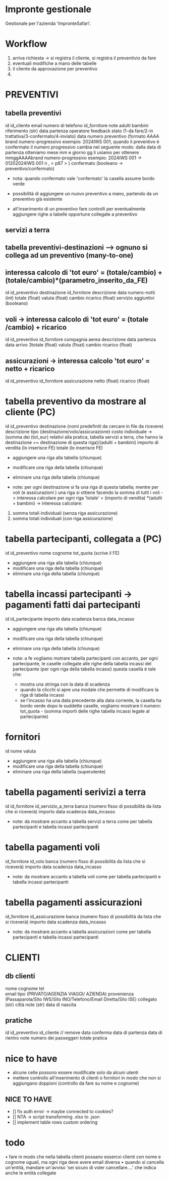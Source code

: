 # Impronte gestionale

Gestionale per l'azienda 'ImpronteSafari'.
# Workflow
1. arriva richiesta -> si registra il cliente, si registra il preventivio da fare
2. eventuali modifiche a mano delle tabelle
3. il cliente da approvazione per preventivo
4. 

# PREVENTIVI

## tabella preventivi
id
id_cliente
email
numero di telefono
id_fornitore
note
adulti
bambini
riferimento (str)
data partenza
operatore 
feedback
stato (1-da fare/2-in trattativa/3-confermato/4-inviato)
data
numero preventivo (formato AAAA brand numero-progressivo esempio: 2024IWS 001, quando il preventivo è confermato il numero progressivo cambia nel seguente modo: 
dalla data di partenza otteniamo mese mm e giorno gg
li usiamo per ottenere
mmggAAAAbrand numero-progressivo
esempio: 2024IWS 001 -> 01202024IWS 001 n   , <  p87 >
)
confermato (booleano -> preventivo/confermato)

- nota: quando confermato vale 'confermato' la casella assume bordo verde

-  possibilità di aggiungere un nuovo preventivo a mano, partendo da un preventivo già esistente
-  all'inserimento di un preventivo fare controlli per eventualmente aggiungere righe a tabelle opportune collegate a preventivo    



## servizi a terra
## tabella preventivi-destinazioni --> ognuno si collega ad un preventivo (many-to-one)
## interessa calcolo di 'tot euro' = (totale/cambio) + (totale/cambio)*(parametro_inserito_da_FE)
id
id_preventivo
destinazione
id_fornitore
descrizione
data
numero-notti (int)
totale  (float)
valuta (float)
cambio
ricarico (float)
servizio aggiuntivi (booleano)


## voli -> interessa calcolo di 'tot euro' = (totale /cambio) + ricarico
id
id_preventivo
id_fornitore
compagnia aerea
descrizione
data partenza 
data arrivo
3totale (float)
valuta (float)
cambio 
ricarico (float)


## assicurazioni -> interessa calcolo 'tot euro' = netto + ricarico
id
id_preventivo
id_fornitore
assicurazione
netto (float)
ricarico (float)


# tabella preventivo da mostrare al cliente  (PC)
id
id_preventivo
destinazione (nomi predefiniti da cercare in file da ricevere)
descrizione
tipo (destinazione/volo/assicurazione)
costo individuale -> (somma dei (tot_eur) relativi alla pratica, tabella servizi a terra, che hanno la destinazione == destinazione di questa riga)/(adulti + bambini)
importo di vendita (lo inserisce FE)
totale (lo inserisce FE)

-  aggiungere una riga alla tabella (chiunque)
-  modificare una riga della tabella (chiunque)
-  eliminare una riga della tabella (chiunque)

- note: per ogni destinazione si fa una riga di questa tabella; mentre per voli (e assicurazioni ) una riga si ottiene facendo la somma di tutti i voli
->  interessa calcolare per ogni riga 'totale' = (importo di vendita) *(adulti + bambini)
-> interessa calcolare:
1. somma totali individuali (senza riga assicurazione)
2. somma totali individuali (con riga assicurazione)

# tabella partecipanti, collegata a (PC)
id
id_preventivo
nome 
cognome 
tot_quota (scrive il FE)

-  aggiungere una riga alla tabella (chiunque)
-  modificare una riga della tabella (chiunque)
-  eliminare una riga della tabella (chiunque)

# tabella incassi partecipanti -> pagamenti fatti dai partecipanti
id
id_partecipante
importo
data scadenza
banca
data_incasso

-  aggiungere una riga alla tabella (chiunque)
-  modificare una riga della tabella (chiunque)
-  eliminare una riga della tabella (chiunque)

- note: a fe vogliamo motrare tabella partecipanti con accanto, per ogni partecipante, le caselle collegate alle righe della tabella incassi del partecipante (per ogni riga della tabella incassi)
  questa casella è tale che: 
  - mostra una stringa con la data di scadenza
  - quando la clicchi si apre una modale che permette di modificare la riga di tabella incassi
  - se l'incasso ha una data precedente alla data corrente, la casella ha bordo verde
dopo le suddette caselle, vogliamo mostrare il numero: tot_quota - (somma importi delle righe tabella incassi legate al partecipante)

# fornitori
id 
nome
valuta

-  aggiungere una riga alla tabella (chiunque)
-  modificare una riga della tabella (chiunque)
-  eliminare una riga della tabella (superutente)


# tabella pagamenti serivizi a terra
id
id_fornitore
id_servizio_a_terra
banca (numero fisso di possibilità da lista che si riceverà)
importo
data scadenza
data_incasso

- note: da mostrare accanto a tabella servizi a terra come per tabella partecipanti e tabella incassi partecipanti

# tabella pagamenti voli
id_fornitore
id_volo
banca (numero fisso di possibilità da lista che si riceverà)
importo
data scadenza
data_incasso

- note: da mostrare accanto a tabella voli come per tabella partecipanti e tabella incassi partecipanti

# tabella pagamenti assicurazioni
id_fornitore
id_assicurazione
banca (numero fisso di possibilità da lista che si riceverà)
importo
data scadenza
data_incasso

- note: da mostrare accanto a tabella assicurazioni come per tabella partecipanti e tabella incassi partecipanti
  
# CLIENTI
## db clienti
nome 
cognome 
tel  
email
tipo (PRIVATO/AGENZIA VIAGGI/ AZIENDA)
provenienza (Passaparola/Sito IWS/Sito INO/Telefono/Email Diretta/Sito ISE)
collegato (str)
città
note (str)
data di nascita

## pratiche
id
id_preventivo
id_cliente // remove
data conferma
data di partenza
data di rientro
note
numero dei passeggeri
totale pratica


# nice to have
- alcune celle possono essere modificate solo da alcuni utenti
- mettere controllo all'inserimento di clienti o fornitori in modo che non si aggiungano doppioni (controllo da fare su nome e cognome)



## NICE TO HAVE 
* [] fix auth error -> maybe connected to cookies?
* [] NTA -> script transforming .xlsx to .json
* [] implement table rows custom ordering

# todo
• fare in modo che nella tabella clienti possano essercxi clienti con nome e cognome uguali, ma ogni riga deve avere email diversa
• quando si cancella un'entità, mandare un'avviso 'sei sicuro di voler cancellare....' che indica anche le entità collegate